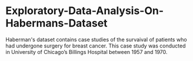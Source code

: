 # Exploratory-Data-Analysis-On-Habermans-Dataset
Haberman's dataset contains case studies of the survaival of patients who had undergone surgery for breast cancer. This case study was conducted in University of Chicago’s Billings Hospital between 1957 and 1970.
